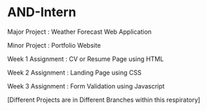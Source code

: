 # AND-Intern

Major Project : Weather Forecast Web Application

Minor Project : Portfolio Website

Week 1 Assignment : CV or Resume Page using HTML

Week 2 Assignment : Landing Page using CSS

Week 3 Assignment : Form Validation using Javascript

[Different Projects are in Different Branches within this respiratory]
